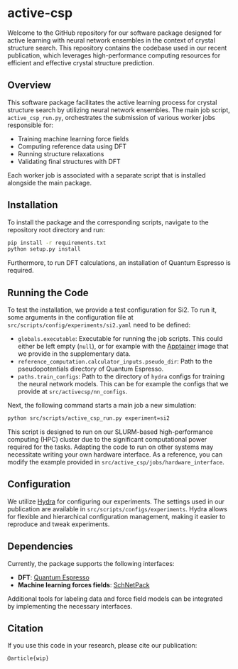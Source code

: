 # active-csp

Welcome to the GitHub repository for our software package designed for active learning with neural network ensembles in the context of crystal structure search. This repository contains the codebase used in our recent publication, which leverages high-performance computing resources for efficient and effective crystal structure prediction.

## Overview

This software package facilitates the active learning process for crystal structure search by utilizing neural network ensembles. The main job script, `active_csp_run.py`, orchestrates the submission of various worker jobs responsible for:

- Training machine learning force fields
- Computing reference data using DFT
- Running structure relaxations
- Validating final structures with DFT

Each worker job is associated with a separate script that is installed alongside the main package.

## Installation

To install the package and the corresponding scripts, navigate to the repository root directory and run:

```bash
pip install -r requirements.txt
python setup.py install
```

Furthermore, to run DFT calculations, an installation of Quantum Espresso is required.

## Running the Code

To test the installation, we provide a test configuration for Si2. To run it, some arguments in the configuration file at `src/scripts/config/experiments/si2.yaml` need to be defined:

- `globals.executable`: Executable for running the job scripts. This could either be left empty (`null`), or for example with the [Apptainer](https://apptainer.org/documentation/) image that we provide in the supplementary data.
- `reference_computation.calculator_inputs.pseudo_dir`: Path to the pseudopotentials directory of Quantum Espresso.
- `paths.train_configs`: Path to the directory of `hydra` configs for training the neural network models. This can be for example the configs that we provide at `src/activecsp/nn_configs`.

Next, the following command starts a main job a new simulation:

```bash
python src/scripts/active_csp_run.py experiment=si2
```

This script is designed to run on our SLURM-based high-performance computing (HPC) cluster due to the significant computational power required for the tasks. Adapting the code to run on other systems may necessitate writing your own hardware interface. As a reference, you can modify the example provided in `src/active_csp/jobs/hardware_interface`.

## Configuration

We utilize [Hydra](https://hydra.cc/docs/intro/) for configuring our experiments. The settings used in our publication are available in `src/scripts/configs/experiments`. Hydra allows for flexible and hierarchical configuration management, making it easier to reproduce and tweak experiments.

## Dependencies

Currently, the package supports the following interfaces:

- **DFT**: [Quantum Espresso](https://www.quantum-espresso.org/)
- **Machine learning forces fields**: [SchNetPack](https://github.com/atomistic-machine-learning/schnetpack)

Additional tools for labeling data and force field models can be integrated by implementing the necessary interfaces.

## Citation

If you use this code in your research, please cite our publication:

```
@article{wip}
```
